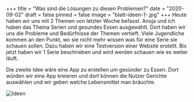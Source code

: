 +++
title = "Was sind die Lösungen zu diesen Problemen?"
date = "2020-09-02"
draft = false
pinned = false
image = "blatt-ideen-1-.jpg"
+++
Heute haben wir uns mit 2 Themen von letzter Woche befasst. Anoja und ich haben das Thema Serien und gesundes Essen ausgewählt. Dort haben wir uns die Probleme und Bedürfnisse der Themen vertieft. Viele Jugendliche kommen an den Punkt, wo sie nicht mehr wissen was für eine Serie sie schauen sollen. Dazu haben wir eine Testversion einer Website erstellt. Bis jetzt haben wir 1 Serie beschrieben und wird werden schauen wie es weiter läuft.

Die zweite Idee wäre eine App zu erstellen um gesünder zu Essen. Dort würden wir eine App kreieren und dort können die Nutzer Gerichte auswählen und wir geben welche Lebensmittel man bräuchte.

![Ideen](blatt-ideen-1-.jpg)